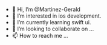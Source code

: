 - 👋 Hi, I’m @Martinez-Gerald
- 👀 I’m interested in ios development.
- 🌱 I’m currently learning swift ui.
- 💞️ I’m looking to collaborate on ...
- 📫 How to reach me ...

<!---
Martinez-Gerald/Martinez-Gerald is a ✨ special ✨ repository because its `README.md` (this file) appears on your GitHub profile.
You can click the Preview link to take a look at your changes.
--->
